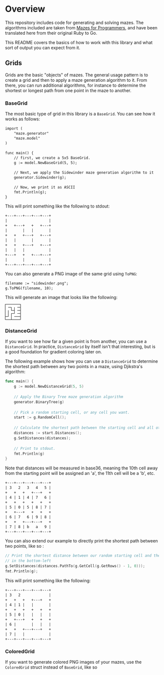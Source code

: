 # Overview

This repository includes code for generating and solving mazes. The algorithms
included are taken from [Mazes for Programmers](https://pragprog.com/book/jbmaze/mazes-for-programmers),
and have been translated here from their original Ruby to Go.

This README covers the basics of how to work with this library and what sort of output you can expect from it.

## Grids

Grids are the basic "objects" of mazes. The general usage pattern is to
create a grid and then to apply a maze generation algorithm to it. From there, you can run additional algorithms, for instance to determine the shortest or longest path from one point in the maze to another.

### BaseGrid

The most basic type of grid in this library is a `BaseGrid`. You can see how it works as follows:

```golang
import (
    "maze.generator"
    "maze.model"
)

func main() {
    // first, we create a 5x5 BaseGrid.
    g := model.NewBaseGrid(5, 5);

    // Next, we apply the Sidewinder maze generation algorithm to it
    generator.Sidewinder(g);

    // Now, we print it as ASCII
    fmt.Println(g);
}
```

This will print something like the following to stdout:

```
+---+---+---+---+---+
|                   |
+   +---+   +   +---+
|       |   |       |
+   +   +---+   +---+
|   |       |       |
+   +   +---+   +---+
|   |   |           |
+---+   +   +---+---+
|       |           |
+---+---+---+---+---+
```

You can also generate a PNG image of the same grid using `ToPNG`:

```golang
filename := "sidewinder.png";
g.ToPNG(filename, 10);
```

This will generate an image that looks like the following:

![](/doc/images/sidewinder.png)

### DistanceGrid

If you want to see how far a given point is from another, you can use a
`DistanceGrid`. In practice, `DistanceGrid` by itself isn't that interesting,
but is a good foundation for gradient coloring later on.

The following example shows how you can use a `DistanceGrid` to determine
the shortest path between any two points in a maze, using Djikstra's algorithm:

```go
func main() {
    g := model.NewDistanceGrid(5, 5)

    // Apply the Binary Tree maze generation algorithm
    generator.BinaryTree(g)

    // Pick a random starting cell, or any cell you want.
    start := g.RandomCell();

    // Calculate the shortest path between the starting cell and all other cells.
    distances := start.Distances();
    g.SetDistances(distances);

    // Print to stdout.
    fmt.Println(g)
}
```

Note that distances will be measured in base36, meaning the 10th cell away from
the starting point will be assigned an 'a', the 11th cell will be a 'b', etc.

```
+---+---+---+---+---+
| 3   2   3   4   5 |
+   +   +   +---+   +
| 4 | 1 | 4 | 7   6 |
+   +   +   +   +   +
| 5 | 0 | 5 | 8 | 7 |
+   +---+   +   +   +
| 6 | 7   6 | 9 | 8 |
+   +   +---+---+   +
| 7 | 8 | b   a   9 |
+---+---+---+---+---+
```

You can also extend our example to directly print the shortest path between
two points, like so :

```go
// Print the shortest distance between our random starting cell and the cell
// in the bottom-left
g.SetDistances(distances.PathTo(g.GetCell(g.GetRows() - 1, 0)));
fmt.Println(g);
```

This will print something like the following:

```
+---+---+---+---+---+
| 3   2             |
+   +   +   +---+   +
| 4 | 1 |   |       |
+   +   +   +   +   +
| 5 | 0 |   |   |   |
+   +---+   +   +   +
| 6 |       |   |   |
+   +   +---+---+   +
| 7 |   |           |
+---+---+---+---+---+
```

### ColoredGrid

If you want to generate colored PNG images of your mazes, use the `ColoredGrid` struct instead of `BaseGrid`, like so
